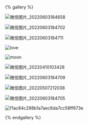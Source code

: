 



{% gallery %}



![微信图片_20220603184658](https://mewtiger-1311904225.cos.ap-nanjing.myqcloud.com/post/%E5%BE%AE%E4%BF%A1%E5%9B%BE%E7%89%87_20220603184658.jpg)

![微信图片_20220603184702](https://mewtiger-1311904225.cos.ap-nanjing.myqcloud.com/post/%E5%BE%AE%E4%BF%A1%E5%9B%BE%E7%89%87_20220603184702.jpg)

![微信图片_20220603184711](https://mewtiger-1311904225.cos.ap-nanjing.myqcloud.com/post/%E5%BE%AE%E4%BF%A1%E5%9B%BE%E7%89%87_20220603184711.jpg)

![love](https://mewtiger-1311904225.cos.ap-nanjing.myqcloud.com/post/love.jpg)

![moon](https://mewtiger-1311904225.cos.ap-nanjing.myqcloud.com/post/moon.jpg)

![微信图片_20220410103428](https://mewtiger-1311904225.cos.ap-nanjing.myqcloud.com/post/%E5%BE%AE%E4%BF%A1%E5%9B%BE%E7%89%87_20220410103428.jpg)

![微信图片_20220603184709](https://mewtiger-1311904225.cos.ap-nanjing.myqcloud.com/post/%E5%BE%AE%E4%BF%A1%E5%9B%BE%E7%89%87_20220603184709.jpg)

![微信图片_20220507212038](https://mewtiger-1311904225.cos.ap-nanjing.myqcloud.com/post/%E5%BE%AE%E4%BF%A1%E5%9B%BE%E7%89%87_20220507212038.jpg)

![微信图片_20220603184705](https://mewtiger-1311904225.cos.ap-nanjing.myqcloud.com/post/%E5%BE%AE%E4%BF%A1%E5%9B%BE%E7%89%87_20220603184705.jpg)

![f1ac84c298b1a7aec6da7cc58ff673e](https://mewtiger-1311904225.cos.ap-nanjing.myqcloud.com/post/f1ac84c298b1a7aec6da7cc58ff673e.jpg)



{% endgallery %}